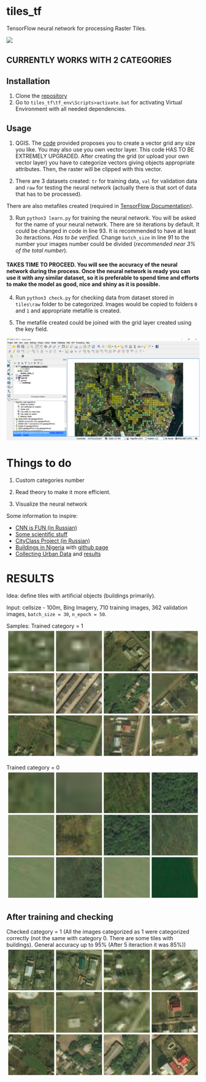 # tiles_tf
TensorFlow neural network for processing Raster Tiles.

![](https://i2.wp.com/cdn-images-1.medium.com/max/600/1*wUZiI2Mg2cncuMWWXIiBgQ.png?zoom=1.5&w=697&ssl=1)

## CURRENTLY WORKS WITH 2 CATEGORIES

## Installation

1. Clone the [repository](https://github.com/EnviroGIS/tiles_tf.git)
2. Go to `tiles_tf\tf_env\Scripts>activate.bat` for activating Virtual Environment with all needed dependencies.

## Usage

1. QGIS. The [code](https://github.com/EnviroGIS/tiles_tf/tree/master/qgis_scripts/raster_clipper.py) provided proposes you to create a vector grid any size you like. You may also use you own vector layer. This code HAS TO BE EXTREMELY UPGRADED. After creating the grid (or upload your own vector layer) you have to categorize vectors giving objects appropriate attributes. Then, the raster will be clipped with this vector. 

2. There are 3 datasets created: `tr` for training data, `val` for validation data and `raw` for testing the neural network (actually there is that sort of data that has to be processed).

There are also metafiles created (required in [TensorFlow Documentation](http://tflearn.org/data_utils/#image-preloader)).

3. Run `python3 learn.py` for training the neural network. You will be asked for the name of your neural network. There are `50` iterations by default. It could be changed in code in line 93. It is recommended to have at least 3o iteractions. _Has to be verified_. Change `batch_size` in line 91 to the number your images number could be divided (_recommended near 3% of the total number_). 

#### TAKES TIME TO PROCEED. You will see the accuracy of the neural network during the process. Once the neural network is ready you can use it with any similar dataset, so it is preferable to spend time and efforts to make the model as good, nice and shiny as it is possible.

4. Run `python3 check.py` for checking data from dataset stored in `tiles\raw` folder to be categorized. Images would be copied to folders `0` and `1` and appropriate metafile is created.

5. The metafile created could be joined with the grid layer created using the key field.

![](https://github.com/EnviroGIS/tiles_tf/blob/master/img/vector.png)

# Things to do

1. Custom categories number

2. Read theory to make it more efficient.

3. Visualize the neural network

Some information to inspire:
* [CNN is FUN (in Russian)](https://algotravelling.com/ru/%D0%BC%D0%B0%D1%88%D0%B8%D0%BD%D0%BD%D0%BE%D0%B5-%D0%BE%D0%B1%D1%83%D1%87%D0%B5%D0%BD%D0%B8%D0%B5-%D1%8D%D1%82%D0%BE-%D0%B2%D0%B5%D1%81%D0%B5%D0%BB%D0%BE-3/)
* [Some scientific stuff](https://www.int-arch-photogramm-remote-sens-spatial-inf-sci.net/XLII-1-W1/653/2017/isprs-archives-XLII-1-W1-653-2017.pdf)
* [CityClass Project (in Russian)](https://medium.com/@romankuchukov/cityclass-project-37a9ebaa1df7)
* [Buildings in Nigeria](http://gbdxstories.digitalglobe.com/building-detection/) with [github page](https://github.com/PlatformStories/train-cnn-classifier)
* [Collecting Urban Data](http://pulse.media.mit.edu/) and [results](http://streetscore.media.mit.edu/citymap.html?city=NYC)

# RESULTS

Idea: define tiles with artificial objects (buildings primarily).

Input: cellsize - 100m, Bing Imagery, 710 training images, 362 validation images, `batch_size = 30`, `n_epoch = 50`.

Samples:
Trained category = 1
![](https://github.com/EnviroGIS/tiles_tf/blob/master/img/tr_1.png)

Trained category = 0
![](https://github.com/EnviroGIS/tiles_tf/blob/master/img/tr_0.png)

## After training and checking

Checked category = 1 (All the images categorized as 1 were categorized correctly (not the same with category 0. There are some tiles with buildings). General accuracy up to 95% (After 5 iteraction it was 85%))
![](https://github.com/EnviroGIS/tiles_tf/blob/master/img/ch_1.png)
